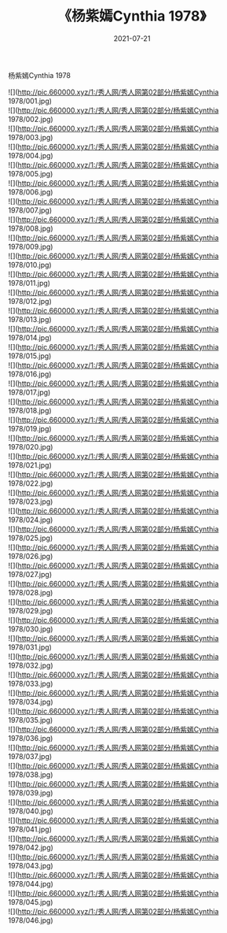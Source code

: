 ﻿---
layout: post
title:  《杨紫嫣Cynthia 1978》
date:   2021-07-21
img: http://pic.660000.xyz/1:/秀人网/秀人网第02部分/杨紫嫣Cynthia 1978/000.jpg
categories: [美女, 清纯, 唯美]
---

杨紫嫣Cynthia 1978

  ![](http://pic.660000.xyz/1:/秀人网/秀人网第02部分/杨紫嫣Cynthia 1978/001.jpg) <br> ![](http://pic.660000.xyz/1:/秀人网/秀人网第02部分/杨紫嫣Cynthia 1978/002.jpg) <br> ![](http://pic.660000.xyz/1:/秀人网/秀人网第02部分/杨紫嫣Cynthia 1978/003.jpg) <br> ![](http://pic.660000.xyz/1:/秀人网/秀人网第02部分/杨紫嫣Cynthia 1978/004.jpg) <br> ![](http://pic.660000.xyz/1:/秀人网/秀人网第02部分/杨紫嫣Cynthia 1978/005.jpg) <br> ![](http://pic.660000.xyz/1:/秀人网/秀人网第02部分/杨紫嫣Cynthia 1978/006.jpg) <br> ![](http://pic.660000.xyz/1:/秀人网/秀人网第02部分/杨紫嫣Cynthia 1978/007.jpg) <br> ![](http://pic.660000.xyz/1:/秀人网/秀人网第02部分/杨紫嫣Cynthia 1978/008.jpg) <br> ![](http://pic.660000.xyz/1:/秀人网/秀人网第02部分/杨紫嫣Cynthia 1978/009.jpg) <br> ![](http://pic.660000.xyz/1:/秀人网/秀人网第02部分/杨紫嫣Cynthia 1978/010.jpg) <br> ![](http://pic.660000.xyz/1:/秀人网/秀人网第02部分/杨紫嫣Cynthia 1978/011.jpg) <br> ![](http://pic.660000.xyz/1:/秀人网/秀人网第02部分/杨紫嫣Cynthia 1978/012.jpg) <br> ![](http://pic.660000.xyz/1:/秀人网/秀人网第02部分/杨紫嫣Cynthia 1978/013.jpg) <br> ![](http://pic.660000.xyz/1:/秀人网/秀人网第02部分/杨紫嫣Cynthia 1978/014.jpg) <br> ![](http://pic.660000.xyz/1:/秀人网/秀人网第02部分/杨紫嫣Cynthia 1978/015.jpg) <br> ![](http://pic.660000.xyz/1:/秀人网/秀人网第02部分/杨紫嫣Cynthia 1978/016.jpg) <br> ![](http://pic.660000.xyz/1:/秀人网/秀人网第02部分/杨紫嫣Cynthia 1978/017.jpg) <br> ![](http://pic.660000.xyz/1:/秀人网/秀人网第02部分/杨紫嫣Cynthia 1978/018.jpg) <br> ![](http://pic.660000.xyz/1:/秀人网/秀人网第02部分/杨紫嫣Cynthia 1978/019.jpg) <br> ![](http://pic.660000.xyz/1:/秀人网/秀人网第02部分/杨紫嫣Cynthia 1978/020.jpg) <br> ![](http://pic.660000.xyz/1:/秀人网/秀人网第02部分/杨紫嫣Cynthia 1978/021.jpg) <br> ![](http://pic.660000.xyz/1:/秀人网/秀人网第02部分/杨紫嫣Cynthia 1978/022.jpg) <br> ![](http://pic.660000.xyz/1:/秀人网/秀人网第02部分/杨紫嫣Cynthia 1978/023.jpg) <br> ![](http://pic.660000.xyz/1:/秀人网/秀人网第02部分/杨紫嫣Cynthia 1978/024.jpg) <br> ![](http://pic.660000.xyz/1:/秀人网/秀人网第02部分/杨紫嫣Cynthia 1978/025.jpg) <br> ![](http://pic.660000.xyz/1:/秀人网/秀人网第02部分/杨紫嫣Cynthia 1978/026.jpg) <br> ![](http://pic.660000.xyz/1:/秀人网/秀人网第02部分/杨紫嫣Cynthia 1978/027.jpg) <br> ![](http://pic.660000.xyz/1:/秀人网/秀人网第02部分/杨紫嫣Cynthia 1978/028.jpg) <br> ![](http://pic.660000.xyz/1:/秀人网/秀人网第02部分/杨紫嫣Cynthia 1978/029.jpg) <br> ![](http://pic.660000.xyz/1:/秀人网/秀人网第02部分/杨紫嫣Cynthia 1978/030.jpg) <br> ![](http://pic.660000.xyz/1:/秀人网/秀人网第02部分/杨紫嫣Cynthia 1978/031.jpg) <br> ![](http://pic.660000.xyz/1:/秀人网/秀人网第02部分/杨紫嫣Cynthia 1978/032.jpg) <br> ![](http://pic.660000.xyz/1:/秀人网/秀人网第02部分/杨紫嫣Cynthia 1978/033.jpg) <br> ![](http://pic.660000.xyz/1:/秀人网/秀人网第02部分/杨紫嫣Cynthia 1978/034.jpg) <br> ![](http://pic.660000.xyz/1:/秀人网/秀人网第02部分/杨紫嫣Cynthia 1978/035.jpg) <br> ![](http://pic.660000.xyz/1:/秀人网/秀人网第02部分/杨紫嫣Cynthia 1978/036.jpg) <br> ![](http://pic.660000.xyz/1:/秀人网/秀人网第02部分/杨紫嫣Cynthia 1978/037.jpg) <br> ![](http://pic.660000.xyz/1:/秀人网/秀人网第02部分/杨紫嫣Cynthia 1978/038.jpg) <br> ![](http://pic.660000.xyz/1:/秀人网/秀人网第02部分/杨紫嫣Cynthia 1978/039.jpg) <br> ![](http://pic.660000.xyz/1:/秀人网/秀人网第02部分/杨紫嫣Cynthia 1978/040.jpg) <br> ![](http://pic.660000.xyz/1:/秀人网/秀人网第02部分/杨紫嫣Cynthia 1978/041.jpg) <br> ![](http://pic.660000.xyz/1:/秀人网/秀人网第02部分/杨紫嫣Cynthia 1978/042.jpg) <br> ![](http://pic.660000.xyz/1:/秀人网/秀人网第02部分/杨紫嫣Cynthia 1978/043.jpg) <br> ![](http://pic.660000.xyz/1:/秀人网/秀人网第02部分/杨紫嫣Cynthia 1978/044.jpg) <br> ![](http://pic.660000.xyz/1:/秀人网/秀人网第02部分/杨紫嫣Cynthia 1978/045.jpg) <br> ![](http://pic.660000.xyz/1:/秀人网/秀人网第02部分/杨紫嫣Cynthia 1978/046.jpg) <br>